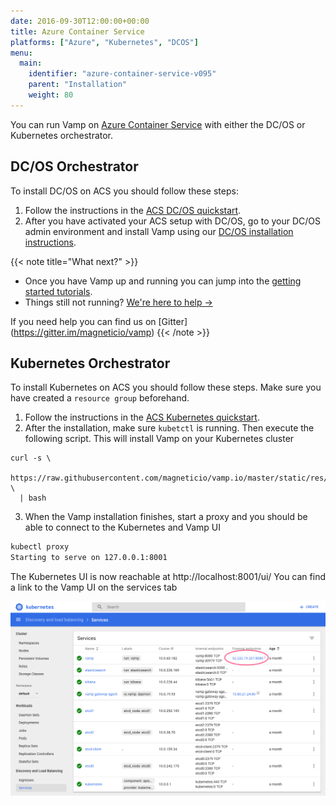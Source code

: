 ```yaml
---
date: 2016-09-30T12:00:00+00:00
title: Azure Container Service
platforms: ["Azure", "Kubernetes", "DCOS"]
menu:
  main:
    identifier: "azure-container-service-v095"
    parent: "Installation"
    weight: 80
---
```


You can run Vamp on [Azure Container Service](https://azure.microsoft.com/en-us/services/container-service/) with either the DC/OS or Kubernetes orchestrator.

## DC/OS Orchestrator

To install DC/OS on ACS you should follow these steps:

1. Follow the instructions in the [ACS DC/OS quickstart](https://docs.microsoft.com/en-us/azure/container-service/dcos-swarm/container-service-dcos-quickstart).
2. After you have activated your ACS setup with DC/OS, go to your DC/OS admin environment and install Vamp using our [DC/OS installation instructions](/documentation/installation/v0.9.5/dcos/).


{{< note title="What next?" >}}

* Once you have Vamp up and running you can jump into the [getting started tutorials](/documentation/tutorials/).
* Things still not running? [We're here to help →](https://github.com/magneticio/vamp/issues)

If you need help you can find us on [Gitter] (https://gitter.im/magneticio/vamp)
{{< /note >}}

## Kubernetes Orchestrator

To install Kubernetes on ACS you should follow these steps. Make sure you have created a `resource group`  beforehand.

1. Follow the instructions in the [ACS Kubernetes quickstart](https://docs.microsoft.com/en-us/azure/container-service/kubernetes/container-service-tutorial-kubernetes-deploy-cluster).
2. After the installation, make sure `kubetctl` is running. Then execute the following script. This will install Vamp on
your Kubernetes cluster


```
curl -s \
  https://raw.githubusercontent.com/magneticio/vamp.io/master/static/res/v0.9.5/vamp_kube_quickstart.sh \
  | bash
```

3. When the Vamp installation finishes, start a proxy and you should be able to connect to the Kubernetes and Vamp UI

```bash
kubectl proxy
Starting to serve on 127.0.0.1:8001
```

The Kubernetes UI is now reachable at http://localhost:8001/ui/
You can find a link to the Vamp UI on the services tab

![](/images/screens/v095/acs_kubernetes.png)
